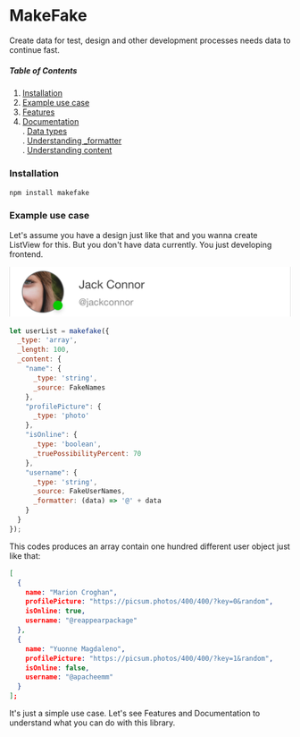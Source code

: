 # MakeFake
Create data for test, design and other development processes needs data to continue fast.

##### Table of Contents
1. [Installation](#installation-instructions)<br>
2. [Example use case](#usage-instructions)<br>
3. [Features](#troubleshooting)<br>
4. [Documentation](#compatibility)<br>
. [Data types](#notes-and-miscellaneous)<br>
. [Understanding _formatter](#building-the-extension-bundles)<br>
. [Understanding content](#next-steps)<br>

### Installation
```
npm install makefake
```
### Example use case
Let's assume you have a design just like that and you wanna create ListView for this. But you don't have data currently. You just developing frontend.

![N|DesignExample](https://raw.githubusercontent.com/mahmuttaskiran/makefake/master/images/p1.png)
```javascript
let userList = makefake({
  _type: 'array',
  _length: 100,
  _content: {
    "name": {
      _type: 'string',
      _source: FakeNames
    },
    "profilePicture": {
      _type: 'photo'
    },
    "isOnline": {
      _type: 'boolean',
      _truePossibilityPercent: 70
    },
    "username": {
      _type: 'string',
      _source: FakeUserNames,
      _formatter: (data) => '@' + data
    }
  }
});
```
This codes produces an array contain one hundred different user object just like that:
```json
[
  {
    name: "Marion Croghan",
    profilePicture: "https://picsum.photos/400/400/?key=0&random",
    isOnline: true,
    username: "@reappearpackage"
  },
  {
    name: "Yuonne Magdaleno",
    profilePicture: "https://picsum.photos/400/400/?key=1&random",
    isOnline: false,
    username: "@apacheemm"
  }
];
```
It's just a simple use case. Let's see Features and Documentation to understand what you can do with this library.